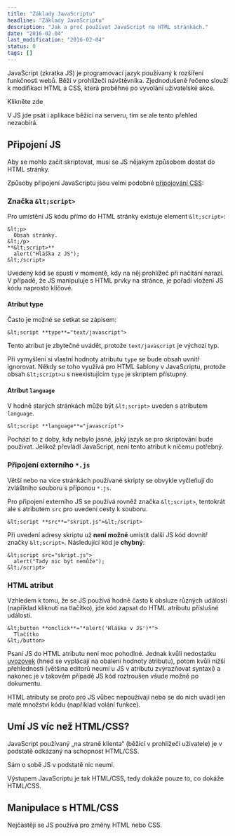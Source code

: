 ```yaml
---
title: "Základy JavaScriptu"
headline: "Základy JavaScriptu"
description: "Jak a proč používat JavaScript na HTML stránkách."
date: "2016-02-04"
last_modification: "2016-02-04"
status: 0
tags: []
---
```


JavaScript (zkratka JS) je programovací jazyk používaný k rozšíření funkčnosti webů. Běží v prohlížeči návštěvníka. Zjednodušeně řečeno slouží k modifikaci HTML a CSS, která proběhne po vyvolání uživatelské akce.

  Klikněte zde

V JS jde psát i aplikace běžící na serveru, tím se ale tento přehled nezaobírá.

## Připojení JS

Aby se mohlo začít skriptovat, musí se JS nějakým způsobem dostat do HTML stránky.

Způsoby připojení JavaScriptu jsou velmi podobné [připojování CSS](/css-zaklady#pripojeni):

### Značka `&lt;script>`

Pro umístění JS kódu přímo do HTML stránky existuje element `&lt;script>`:

```
&lt;p>
  Obsah stránky.
&lt;/p>
**&lt;script>**
  alert("Hláška z JS");
&lt;/script>
```

Uvedený kód se spustí v momentě, kdy na něj prohlížeč při načítání narazí. V případě, že JS manipuluje s HTML prvky na stránce, je pořadí vložení JS kódu naprosto klíčové.

#### Atribut type

Často je možné se setkat se zápisem:

```
&lt;script **type**="text/javascript">
```

Tento atribut je zbytečné uvádět, protože `text/javascript` je výchozí typ.

Při vymyšlení si vlastní hodnoty atributu `type` se bude obsah uvnitř ignorovat. Někdy se toho využívá pro HTML šablony v JavaScriptu, protože obsah `&lt;script>`u s neexistujícím `type` je skriptem přístupný.

#### Atribut `language`

V hodně starých stránkách může být `&lt;script>` uveden s atributem `language`.

```
&lt;script **language**="javascript">
```

Pochází to z doby, kdy nebylo jasné, jaký jazyk se pro skriptování bude používat. Jelikož převládl JavaScript, není tento atribut k ničemu potřebný.

### Připojení externího `*.js`

Větší nebo na více stránkách používané skripty se obvykle vyčleňují do zvláštního souboru s příponou `*.js`.

Pro připojení externího JS se používá rovněž značka `&lt;script>`, tentokrát ale s atributem `src` pro uvedení cesty k souboru.

```
&lt;script **src**="skript.js">&lt;/script>
```

Při uvedení adresy skriptu už **není možné** umístit další JS kód dovnitř značky `&lt;script>`. Následující kód je **chybný**:

```
&lt;script src="skript.js">
  alert("Tady nic být nemůže");
&lt;/script>
```

### HTML atribut

Vzhledem k tomu, že se JS používá hodně často k obsluze různých událostí (například kliknutí na tlačítko), jde kód zapsat do HTML atributu příslušné události.

```
&lt;button **onclick**="*alert('Hláška v JS')*">
  Tlačítko
&lt;/button>
```

Psaní JS do HTML atributu není moc pohodlné. Jednak kvůli nedostatku [uvozovek](/uvozovky) (hned se vyplácají na obalení hodnoty atributu), potom kvůli nižší přehlednosti (většina editorů neumí u JS v atributu zvýrazňovat syntaxi) a nakonec je v takovém případě JS kód roztroušen všude možně po dokumentu.

HTML atributy se proto pro JS vůbec nepoužívají nebo se do nich uvádí jen malé množství kódu (například volání funkce).

## Umí JS víc než HTML/CSS?

JavaScript používaný „na straně klienta“ (běžící v prohlížeči uživatele) je v podstatě odkázaný na schopnost HTML/CSS.

  Sám o sobě JS v podstatě nic neumí.

Výstupem JavaScriptu je tak HTML/CSS, tedy dokáže pouze to, co dokáže HTML/CSS.

## Manipulace s HTML/CSS

Nejčastěji se JS používá pro změny HTML nebo CSS.